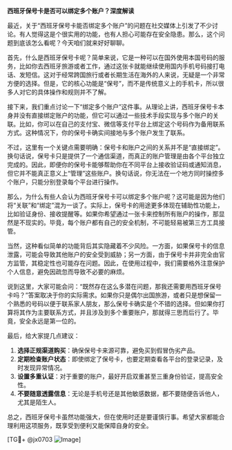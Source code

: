 **西班牙保号卡是否可以绑定多个账户？深度解读**

最近，关于“西班牙保号卡能否绑定多个账户”的问题在社交媒体上引发了不少讨论。有人觉得这是个很实用的功能，也有人担心可能存在安全隐患。那么，这个问题到底该怎么看呢？今天咱们就来好好聊聊。

首先，什么是西班牙保号卡呢？简单来说，它是一种可以在国外使用本国号码的服务，比如你去西班牙旅游或者工作，通过这张卡就能继续使用国内手机号码接打电话、发短信。这对于经常跨国旅行或者长期生活在海外的人来说，无疑是一个非常方便的选择。但是，它的核心功能是“保号”，而不是传统意义上的手机卡，所以很多人对它的具体操作和规则并不了解。

接下来，我们重点讨论一下“绑定多个账户”这件事。从理论上讲，西班牙保号卡本身并没有直接绑定账户的功能，但它可以通过一些技术手段实现与多个账户的关联。比如，你可以在自己的支付宝、微信等支付平台上绑定这个号码作为备用联系方式。这种情况下，你的保号卡确实间接地与多个账户发生了联系。

不过，这里有一个关键点需要明确：保号卡和账户之间的关系并不是“直接绑定”。换句话说，保号卡只是提供了一个通信渠道，而真正的账户管理是由各个平台独立完成的。因此，即便你的保号卡能够帮助你在不同平台上接收验证码或通知消息，但它并不能真正意义上“管理”这些账户。换句话说，你无法在一个地方同时操控多个账户，只能分别登录每个平台进行操作。

那么，为什么有些人会认为西班牙保号卡可以绑定多个账户呢？这可能是因为他们将“关联”和“绑定”混为一谈了。实际上，保号卡的用途更多体现在辅助性功能上，比如验证身份、接收提醒等。如果你希望通过一张卡来控制所有账户的操作，那显然是不现实的。毕竟，每个账户都有自己的安全机制，不可能轻易被第三方工具接管。

当然，这种看似简单的功能背后其实隐藏着不少风险。一方面，如果保号卡的信息泄露，可能会导致其他账户的安全受到威胁；另一方面，由于保号卡并非完全由官方监管，其稳定性也可能存在问题。因此，在使用过程中，我们需要格外注意保护个人信息，避免因疏忽而导致不必要的麻烦。

说到这里，大家可能会问：“既然存在这么多潜在问题，那我还需要用西班牙保号卡吗？”答案取决于你的实际需求。如果你只是偶尔出国旅游，或者只是想保留一个熟悉的号码以便于联系家人朋友，那么保号卡确实是个不错的选择。但如果你打算将其作为主要联系方式，并且涉及到多个重要账户，那就得三思而后行了。毕竟，安全永远是第一位的。

最后，给大家提几点建议：
1. **选择正规渠道购买**：确保保号卡来源可靠，避免买到假冒伪劣产品。
2. **定期检查账户状态**：即使绑定了保号卡，也要定期查看各平台的登录记录，及时发现异常情况。
3. **设置多重认证**：对于重要的账户，最好开启双重甚至三重身份验证，提高安全性。
4. **不要随意透露信息**：无论是手机号还是其他敏感数据，都不要随便告诉他人，尤其是陌生人。

总之，西班牙保号卡虽然功能强大，但在使用时还是要谨慎行事。希望大家都能合理利用这项服务，既享受到便利又能保障自身的安全。

[TG💪+ @jx0703 ![Image](https://github.com/user-attachments/assets/dbca1d08-cadb-493c-b0ec-ad6f7a83f270)]